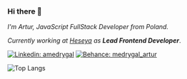 ### Hi there 👋
_I'm Artur, JavaScript FullStack Developer from Poland._

_Currently working at [Heseya](https://github.com/heseya) as **Lead Frontend Developer**_.

[![Linkedin: amedrygal](https://img.shields.io/badge/-amedrygal-blue?style=flat-square&logo=Linkedin&logoColor=white&link=https://www.linkedin.com/in/amedrygal/)](https://www.linkedin.com/in/amedrygal/)
[![Behance: medrygal_artur](https://img.shields.io/badge/-medrygal_artur-blue?style=flat-square&logo=Behance&logoColor=white&link=https://www.behance.net/medrygal_artur/)](https://www.behance.net/medrygal_artur/)

![Top Langs](https://github-readme-stats.vercel.app/api/top-langs/?username=demtario&layout=compact)
